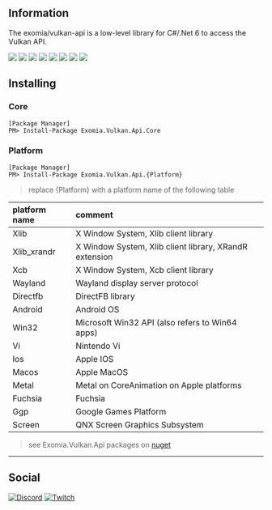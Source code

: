 ## Information

The exomia/vulkan-api is a low-level library for C#/.Net 6 to access the Vulkan API.

![](https://img.shields.io/github/issues-pr/exomia/vulkan-api.svg)
![](https://img.shields.io/github/issues/exomia/vulkan-api.svg)
![](https://img.shields.io/github/last-commit/exomia/vulkan-api.svg)
![](https://img.shields.io/github/contributors/exomia/vulkan-api.svg)
![](https://img.shields.io/github/commit-activity/y/exomia/vulkan-api.svg)
![](https://img.shields.io/github/languages/top/exomia/vulkan-api.svg)
![](https://img.shields.io/github/languages/count/exomia/vulkan-api.svg)
![](https://img.shields.io/github/license/exomia/vulkan-api.svg)

## Installing

### Core

```shell
[Package Manager]
PM> Install-Package Exomia.Vulkan.Api.Core
```

### Platform

```shell
[Package Manager]
PM> Install-Package Exomia.Vulkan.Api.{Platform}
```

> replace {Platform} with a platform name of the following table

| platform name | comment |
| :------------ | :------ |
| Xlib | X Window System, Xlib client library |
| Xlib_xrandr | X Window System, Xlib client library, XRandR extension |
| Xcb | X Window System, Xcb client library |
| Wayland | Wayland display server protocol |
| Directfb | DirectFB library |
| Android | Android OS |
| Win32 | Microsoft Win32 API (also refers to Win64 apps) |
| Vi | Nintendo Vi |
| Ios | Apple IOS |
| Macos | Apple MacOS |
| Metal | Metal on CoreAnimation on Apple platforms |
| Fuchsia | Fuchsia |
| Ggp | Google Games Platform |
| Screen | QNX Screen Graphics Subsystem |

> see Exomia.Vulkan.Api packages on [nuget](https://www.nuget.org/packages?q=Exomia.Vulkan.Api)

---
## Social

[![Discord](https://img.shields.io/discord/427640639732187136.svg?label=&logo=discord&logoColor=ffffff&color=7389D8&labelColor=6A7EC2)](https://discord.com/invite/ZFJXe6f)
[![Twitch](https://img.shields.io/twitch/status/exomia.svg?label=&logo=twitch&logoColor=ffffff&color=7389D8&labelColor=6A7EC2)](https://www.twitch.tv/exomia/about)
